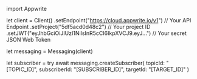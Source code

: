 import Appwrite

let client = Client()
    .setEndpoint("https://cloud.appwrite.io/v1") // Your API Endpoint
    .setProject("5df5acd0d48c2") // Your project ID
    .setJWT("eyJhbGciOiJIUzI1NiIsInR5cCI6IkpXVCJ9.eyJ...") // Your secret JSON Web Token

let messaging = Messaging(client)

let subscriber = try await messaging.createSubscriber(
    topicId: "[TOPIC_ID]",
    subscriberId: "[SUBSCRIBER_ID]",
    targetId: "[TARGET_ID]"
)

